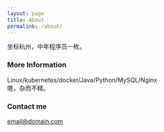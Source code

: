 ```yaml
---
layout: page
title: About
permalink: /about/
---
```


坐标杭州，中年程序员一枚。

### More Information
Linux/kubernetes/docker/Java/Python/MySQL/Nginx  
嗯，杂而不精。
### Contact me

[email@domain.com](mailto:email@domain.com)
